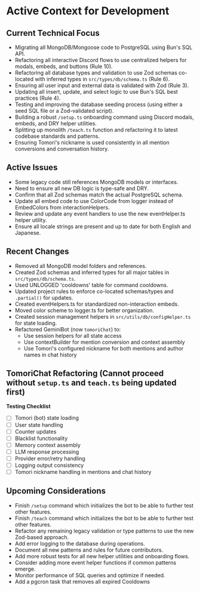 # Active Context for Development

## Current Technical Focus
- Migrating all MongoDB/Mongoose code to PostgreSQL using Bun's SQL API.
- Refactoring all interactive Discord flows to use centralized helpers for modals, embeds, and buttons (Rule 10).
- Refactoring all database types and validation to use Zod schemas co-located with inferred types in `src/types/db/schema.ts` (Rule 6).
- Ensuring all user input and external data is validated with Zod (Rule 3).
- Updating all insert, update, and select logic to use Bun's SQL best practices (Rule 4).
- Testing and improving the database seeding process (using either a seed SQL file or a Zod-validated script).
- Building a robust `/setup.ts` onboarding command using Discord modals, embeds, and DRY helper utilities.
- Splitting up monolith `/teach.ts` function and refactoring it to latest codebase standards and patterns.
- Ensuring Tomori's nickname is used consistently in all mention conversions and conversation history.

## Active Issues
- Some legacy code still references MongoDB models or interfaces.
- Need to ensure all new DB logic is type-safe and DRY.
- Confirm that all Zod schemas match the actual PostgreSQL schema.
- Update all embed code to use ColorCode from logger instead of EmbedColors from interactionHelpers.
- Review and update any event handlers to use the new eventHelper.ts helper utility.
- Ensure all locale strings are present and up to date for both English and Japanese.

## Recent Changes
- Removed all MongoDB model folders and references.
- Created Zod schemas and inferred types for all major tables in `src/types/db/schema.ts`.
- Used UNLOGGED 'cooldowns' table for command cooldowns.
- Updated project rules to enforce co-located schemas/types and `.partial()` for updates.
- Created eventHelpers.ts for standardized non-interaction embeds.
- Moved color scheme to logger.ts for better organization.
- Created session management helpers in `src/utils/db/configHelper.ts` for state loading.
- Refactored GeminiBot (now `tomoriChat`) to:
  - Use session helpers for all state access
  - Use contextBuilder for mention conversion and context assembly
  - Use Tomori's configured nickname for both mentions and author names in chat history

## TomoriChat Refactoring (Cannot proceed without `setup.ts` and `teach.ts` being updated first)
**Testing Checklist**
   - [ ] Tomori (bot) state loading
   - [ ] User state handling
   - [ ] Counter updates
   - [ ] Blacklist functionality
   - [ ] Memory context assembly
   - [ ] LLM response processing
   - [ ] Provider error/retry handling
   - [ ] Logging output consistency
   - [ ] Tomori nickname handling in mentions and chat history

## Upcoming Considerations
- Finish `/setup` command which initializes the bot to be able to further test other features.
- Finish `/teach` command which initializes the bot to be able to further test other features.
- Refactor any remaining legacy validation or type patterns to use the new Zod-based approach.
- Add error logging to the database during operations.
- Document all new patterns and rules for future contributors.
- Add more robust tests for all new helper utilities and onboarding flows.
- Consider adding more event helper functions if common patterns emerge.
- Monitor performance of SQL queries and optimize if needed.
- Add a pgcron task that removes all expired Cooldowns